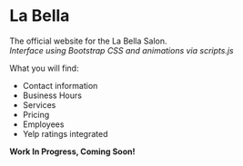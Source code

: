 # La Bella
The official website for the La Bella Salon.  
*Interface using Bootstrap CSS and animations via scripts.js*  
  
What you will find:   
- Contact information  
- Business Hours  
- Services  
- Pricing  
- Employees  
- Yelp ratings integrated  
  
**Work In Progress, Coming Soon!**  
